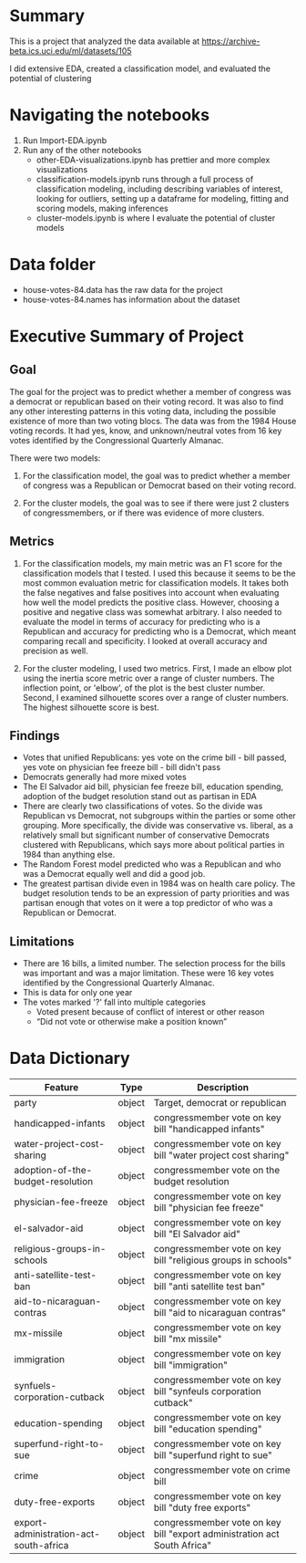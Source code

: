 # Summary

This is a project that analyzed the data available at https://archive-beta.ics.uci.edu/ml/datasets/105 

I did extensive EDA, created a classification model, and evaluated the potential of clustering

# Navigating the notebooks

1. Run Import-EDA.ipynb
2. Run any of the other notebooks
    - other-EDA-visualizations.ipynb has prettier and more complex visualizations
    - classification-models.ipynb runs through a full process of classification modeling, including describing variables of interest, looking for outliers, setting up a dataframe for modeling, fitting and scoring models, making inferences
    - cluster-models.ipynb is where I evaluate the potential of cluster models
    
# Data folder

- house-votes-84.data has the raw data for the project
- house-votes-84.names has information about the dataset

# Executive Summary of Project

## Goal

The goal for the project was to predict whether a member of congress was a democrat or republican based on their voting record. It was also to find any other interesting patterns in this voting data, including the possible existence of more than two voting blocs. The data was from the 1984 House voting records. It had yes, know, and unknown/neutral votes from 16 key votes identified by the Congressional Quarterly Almanac.

There were two models:

1. For the classification model, the goal was to predict whether a member of congress was a Republican or Democrat based on their voting record. 

2. For the cluster models, the goal was to see if there were just 2 clusters of congressmembers, or if there was evidence of more clusters.



## Metrics

1. For the classification models, my main metric was an F1 score for the classification models that I tested. I used this because it seems to be the most common evaluation metric for classification models. It takes both the false negatives and false positives into account when evaluating how well the model predicts the positive class. However, choosing a positive and negative class was somewhat arbitrary. I also needed to evaluate the model in terms of accuracy for predicting who is a Republican and accuracy for predicting who is a Democrat, which meant comparing recall and specificity. I looked at overall accuracy and precision as well.


2. For the cluster modeling, I used two metrics. First, I made an elbow plot using the inertia score metric over a range of cluster numbers. The inflection point, or 'elbow', of the plot is the best cluster number. Second, I examined silhouette scores over a range of cluster numbers. The highest silhouette score is best.


## Findings

- Votes that unified Republicans: yes vote on the crime bill - bill passed, yes vote on physician fee freeze bill - bill didn't pass
- Democrats generally had more mixed votes
- The El Salvador aid bill, physician fee freeze bill, education spending, adoption of the budget resolution stand out as partisan in EDA
- There are clearly two classifications of votes. So the divide was Republican vs Democrat, not subgroups within the parties or some other grouping. More specifically, the divide was conservative vs. liberal, as a relatively small but significant number of conservative Democrats clustered with Republicans, which says more about political parties in 1984 than anything else.
- The Random Forest model predicted who was a Republican and who was a Democrat equally well and did a good job.
- The greatest partisan divide even in 1984 was on health care policy. The budget resolution tends to be an expression of party priorities and was partisan enough that votes on it were a top predictor of who was a Republican or Democrat.


## Limitations

- There are 16 bills, a limited number. The selection process for the bills was important and was a major limitation. These were 16 key votes identified by the Congressional Quarterly Almanac.
- This is data for only one year
- The votes marked '?' fall into multiple categories
    - Voted present because of conflict of interest or other reason
    - “Did not vote or otherwise make a position known”


# Data Dictionary

|Feature|Type|Description|
|---|---|---|
|party|object|Target, democrat or republican|
|handicapped-infants|object|congressmember vote on key bill "handicapped infants"|
|water-project-cost-sharing|object|congressmember vote on key bill "water project cost sharing"|
|adoption-of-the-budget-resolution|object|congressmember vote on the budget resolution|
|physician-fee-freeze|object|congressmember vote on key bill "physician fee freeze"|
|el-salvador-aid|object|congressmember vote on key bill "El Salvador aid"|
|religious-groups-in-schools|object|congressmember vote on key bill "religious groups in schools"|
|anti-satellite-test-ban|object|congressmember vote on key bill "anti satellite test ban"|
|aid-to-nicaraguan-contras|object|congressmember vote on key bill "aid to nicaraguan contras"|
|mx-missile|object|congressmember vote on key bill "mx missile"|
|immigration|object|congressmember vote on key bill "immigration"|
|synfuels-corporation-cutback|object|congressmember vote on key bill "synfeuls corporation cutback"|
|education-spending|object|congressmember vote on key bill "education spending"|
|superfund-right-to-sue|object|congressmember vote on key bill "superfund right to sue"|
|crime|object|congressmember vote on crime bill|
|duty-free-exports|object|congressmember vote on key bill "duty free exports"|
|export-administration-act-south-africa|object|congressmember vote on key bill "export administration act South Africa"|
